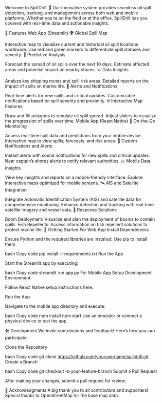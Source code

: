 <title>🌊 SpillDrill: Your Comprehensive Oil Spill Detection and Response System</title>
Welcome to SpillDrill! 🚨 Our innovative system provides seamless oil spill detection, tracking, and management across both web and mobile platforms. Whether you’re on the field or at the office, SpillDrill has you covered with real-time data and actionable insights.

🚀 Features
Web App (Streamlit)
🌍 Global Spill Map

Interactive map to visualize current and historical oil spill locations worldwide.
Use red and green markers to differentiate spill statuses and severity.
🔮 Predictive Analysis

Forecast the spread of oil spills over the next 10 days.
Estimate affected areas and potential impact on nearby shores.
📊 Data Insights

Analyze key shipping routes and spill risk areas.
Detailed reports on the impact of spills on marine life.
📢 Alerts and Notifications

Real-time alerts for new spills and critical updates.
Customizable notifications based on spill severity and proximity.
🌐 Interactive Map Features

Draw and fill polygons to simulate oil spill spread.
Adjust sliders to visualize the progression of spills over time.
Mobile App (React Native)
📱 On-the-Go Monitoring

Access real-time spill data and predictions from your mobile device.
Interactive map to view spills, forecasts, and risk areas.
🔔 Custom Notifications and Alerts

Instant alerts with sound notifications for new spills and critical updates.
Near captain’s shores alerts to notify relevant authorities.
📈 Mobile Data Insights

View key insights and reports on a mobile-friendly interface.
Explore interactive maps optimized for mobile screens.
🛰️ AIS and Satellite Integration

Integrate Automatic Identification System (AIS) and satellite data for comprehensive monitoring.
Enhance detection and tracking with real-time satellite imagery and vessel data.
🌊 Response Solutions

Boom Deployment: Visualize and plan the deployment of booms to contain spills.
Fish Repellents: Access information on fish repellent solutions to protect marine life.
🔧 Getting Started
For Web App
Install Dependencies

Ensure Python and the required libraries are installed. Use pip to install them:

bash
Copy code
pip install -r requirements.txt
Run the App

Start the Streamlit app by executing:

bash
Copy code
streamlit run app.py
For Mobile App
Setup Development Environment

Follow React Native setup instructions here.

Run the App

Navigate to the mobile app directory and execute:

bash
Copy code
npm install
npm start
Use an emulator or connect a physical device to test the app.

🛠️ Development
We invite contributions and feedback! Here’s how you can participate:

Clone the Repository

bash
Copy code
git clone https://github.com/yourusername/spilldrill.git
Create a Branch

bash
Copy code
git checkout -b your-feature-branch
Submit a Pull Request

After making your changes, submit a pull request for review.

🤝 Acknowledgments
A big thank you to all contributors and supporters! Special thanks to OpenStreetMap for the base map data.
